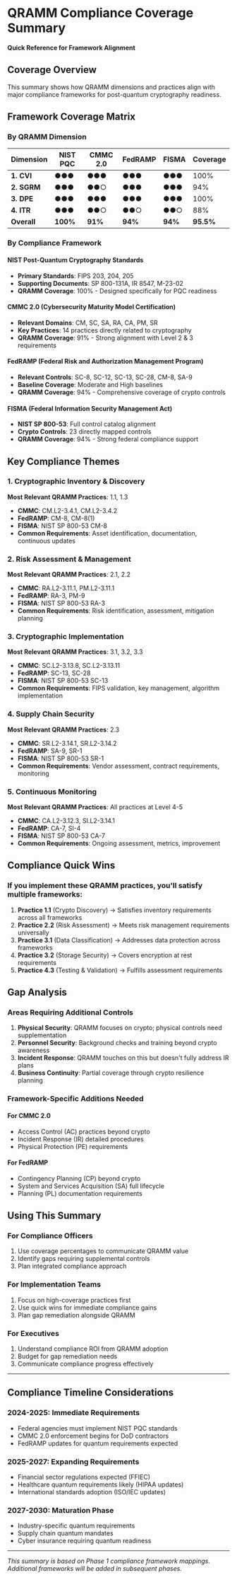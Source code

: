 # QRAMM Compliance Coverage Summary
**Quick Reference for Framework Alignment**

## Coverage Overview

This summary shows how QRAMM dimensions and practices align with major compliance frameworks for post-quantum cryptography readiness.

## Framework Coverage Matrix

### By QRAMM Dimension

| Dimension | NIST PQC | CMMC 2.0 | FedRAMP | FISMA | Coverage |
|-----------|----------|----------|---------|--------|----------|
| **1. CVI** | ●●● | ●●● | ●●● | ●●● | 100% |
| **2. SGRM** | ●●● | ●●○ | ●●● | ●●● | 94% |
| **3. DPE** | ●●● | ●●● | ●●● | ●●● | 100% |
| **4. ITR** | ●●● | ●●○ | ●●○ | ●●○ | 88% |
| **Overall** | **100%** | **91%** | **94%** | **94%** | **95.5%** |

### By Compliance Framework

#### NIST Post-Quantum Cryptography Standards
- **Primary Standards**: FIPS 203, 204, 205
- **Supporting Documents**: SP 800-131A, IR 8547, M-23-02
- **QRAMM Coverage**: 100% - Designed specifically for PQC readiness

#### CMMC 2.0 (Cybersecurity Maturity Model Certification)
- **Relevant Domains**: CM, SC, SA, RA, CA, PM, SR
- **Key Practices**: 14 practices directly related to cryptography
- **QRAMM Coverage**: 91% - Strong alignment with Level 2 & 3 requirements

#### FedRAMP (Federal Risk and Authorization Management Program)
- **Relevant Controls**: SC-8, SC-12, SC-13, SC-28, CM-8, SA-9
- **Baseline Coverage**: Moderate and High baselines
- **QRAMM Coverage**: 94% - Comprehensive coverage of crypto controls

#### FISMA (Federal Information Security Management Act)
- **NIST SP 800-53**: Full control catalog alignment
- **Crypto Controls**: 23 directly mapped controls
- **QRAMM Coverage**: 94% - Strong federal compliance support

## Key Compliance Themes

### 1. Cryptographic Inventory & Discovery
**Most Relevant QRAMM Practices**: 1.1, 1.3
- **CMMC**: CM.L2-3.4.1, CM.L2-3.4.2
- **FedRAMP**: CM-8, CM-8(1)
- **FISMA**: NIST SP 800-53 CM-8
- **Common Requirements**: Asset identification, documentation, continuous updates

### 2. Risk Assessment & Management
**Most Relevant QRAMM Practices**: 2.1, 2.2
- **CMMC**: RA.L2-3.11.1, PM.L2-3.11.1
- **FedRAMP**: RA-3, PM-9
- **FISMA**: NIST SP 800-53 RA-3
- **Common Requirements**: Risk identification, assessment, mitigation planning

### 3. Cryptographic Implementation
**Most Relevant QRAMM Practices**: 3.1, 3.2, 3.3
- **CMMC**: SC.L2-3.13.8, SC.L2-3.13.11
- **FedRAMP**: SC-13, SC-28
- **FISMA**: NIST SP 800-53 SC-13
- **Common Requirements**: FIPS validation, key management, algorithm implementation

### 4. Supply Chain Security
**Most Relevant QRAMM Practices**: 2.3
- **CMMC**: SR.L2-3.14.1, SR.L2-3.14.2
- **FedRAMP**: SA-9, SR-1
- **FISMA**: NIST SP 800-53 SR-1
- **Common Requirements**: Vendor assessment, contract requirements, monitoring

### 5. Continuous Monitoring
**Most Relevant QRAMM Practices**: All practices at Level 4-5
- **CMMC**: CA.L2-3.12.3, SI.L2-3.14.1
- **FedRAMP**: CA-7, SI-4
- **FISMA**: NIST SP 800-53 CA-7
- **Common Requirements**: Ongoing assessment, metrics, improvement

## Compliance Quick Wins

### If you implement these QRAMM practices, you'll satisfy multiple frameworks:

1. **Practice 1.1** (Crypto Discovery) → Satisfies inventory requirements across all frameworks
2. **Practice 2.2** (Risk Assessment) → Meets risk management requirements universally
3. **Practice 3.1** (Data Classification) → Addresses data protection across frameworks
4. **Practice 3.2** (Storage Security) → Covers encryption at rest requirements
5. **Practice 4.3** (Testing & Validation) → Fulfills assessment requirements

## Gap Analysis

### Areas Requiring Additional Controls

1. **Physical Security**: QRAMM focuses on crypto; physical controls need supplementation
2. **Personnel Security**: Background checks and training beyond crypto awareness
3. **Incident Response**: QRAMM touches on this but doesn't fully address IR plans
4. **Business Continuity**: Partial coverage through crypto resilience planning

### Framework-Specific Additions Needed

#### For CMMC 2.0
- Access Control (AC) practices beyond crypto
- Incident Response (IR) detailed procedures
- Physical Protection (PE) requirements

#### For FedRAMP
- Contingency Planning (CP) beyond crypto
- System and Services Acquisition (SA) full lifecycle
- Planning (PL) documentation requirements

## Using This Summary

### For Compliance Officers
1. Use coverage percentages to communicate QRAMM value
2. Identify gaps requiring supplemental controls
3. Plan integrated compliance approach

### For Implementation Teams
1. Focus on high-coverage practices first
2. Use quick wins for immediate compliance gains
3. Plan gap remediation alongside QRAMM

### For Executives
1. Understand compliance ROI from QRAMM adoption
2. Budget for gap remediation needs
3. Communicate compliance progress effectively

---

## Compliance Timeline Considerations

### 2024-2025: Immediate Requirements
- Federal agencies must implement NIST PQC standards
- CMMC 2.0 enforcement begins for DoD contractors
- FedRAMP updates for quantum requirements expected

### 2025-2027: Expanding Requirements
- Financial sector regulations expected (FFIEC)
- Healthcare quantum requirements likely (HIPAA updates)
- International standards adoption (ISO/IEC updates)

### 2027-2030: Maturation Phase
- Industry-specific quantum requirements
- Supply chain quantum mandates
- Cyber insurance requiring quantum readiness

---

*This summary is based on Phase 1 compliance framework mappings. Additional frameworks will be added in subsequent phases.*
